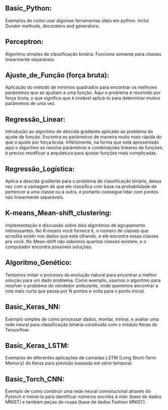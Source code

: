 ## Basic_Python:
Exemplos de como usar algumas ferramentas úteis em python. Inclui Dunder methods, decorators and generators.


## Perceptron:
Algoritmo simples de classificação binária. Funciona somente para classes linearmente separáveis.


## Ajuste_de_Função (força bruta):
Aplicação do método de mínimos quadrados para encontrar os melhores parâmetros que se ajustam à uma função. Aqui o problema é resolvido por força bruta, o que significa que é inviável aplicá-lo para determinar muitos parâmetros de uma vez.


## Regressão_Linear:
Introdução ao algoritmo de descida gradiente aplicado ao problema do ajuste de função. Encontra os parâmetros de maneira muito mais rápida do que o ajuste por força bruta. Infelizmente, na forma que está apresentado aqui o algoritmo só resolve parâmetros e combinações lineares de funções; é preciso modificar a arquitetura para ajustar funções mais complicadas.


## Regressão_Logística:
Aplica a descida gradiente para o problema de classificação binária, dessa vez com a vantagem de que ele classifica com base na probabilidade de pertencer a uma classe ou à  outra, e portanto consegue lidar com pontos náo linearmente separáveis.


## K-means_Mean-shift_clustering:
Implementação e discussão sobre dois algoritmos de agrupamento interessantes. No K-means você fornece  k, o número de classes que acredita existir nos dados que está olhando, e ele encontra essas classes pra você. No Mean-shift não sabemos quantas classes existem, e o computador encontra possíveis soluções.


## Algoritmo_Genético:
Tentamos imitar o processo da evolução natural para encontrar a melhor solução para um dado problema. Como exemplo, usamos o algoritmo para resolver o problema do vendedor ambulante, onde queremos encontrar a rota mais curta que passa por N pontos e volta para o ponto inicial.


## Basic_Keras_NN:
Exemplo simples de como processar dados, montar, treinar, e avaliar uma rede neural para classificação binária construída com o módulo Keras do Tensorflow.


## Basic_Keras_LSTM:
Exemplos de diferentes aplicações de camadas LSTM (Long Short-Term Memory) do Keras para previsão baseada em série temporal.


## Basic_Torch_CNN:
Exemplo de como construir uma rede neural convolucional através do Pytorch e treiná-la para identificar números escritos à mão (base de dados MNIST) e também peças de roupa (base de dados Fashion MNIST).
